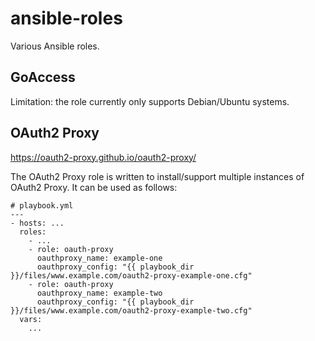 # ansible-roles

Various Ansible roles.

## GoAccess

Limitation: the role currently only supports Debian/Ubuntu systems.

## OAuth2 Proxy

https://oauth2-proxy.github.io/oauth2-proxy/

The OAuth2 Proxy role is written to install/support multiple instances of
OAuth2 Proxy. It can be used as follows:

```
# playbook.yml
---
- hosts: ...
  roles:
    - ...
    - role: oauth-proxy
      oauthproxy_name: example-one
      oauthproxy_config: "{{ playbook_dir }}/files/www.example.com/oauth2-proxy-example-one.cfg"
    - role: oauth-proxy
      oauthproxy_name: example-two
      oauthproxy_config: "{{ playbook_dir }}/files/www.example.com/oauth2-proxy-example-two.cfg"
  vars:
    ...
```

